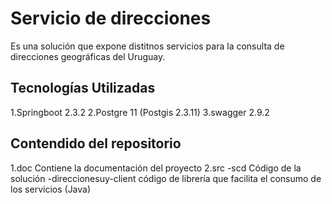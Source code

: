# Servicio de direcciones
Es una solución que expone distitnos servicios para la consulta de direcciones geográficas del Uruguay.


## Tecnologías Utilizadas
1.Springboot 2.3.2
2.Postgre 11 (Postgis 2.3.11)
3.swagger 2.9.2

## Contendido del repositorio
1.doc 
Contiene la documentación del proyecto
2.src 
  -scd 
		Código de la solución
  -direccionesuy-client 
		código de librería que facilita el consumo de los servicios (Java)
  



